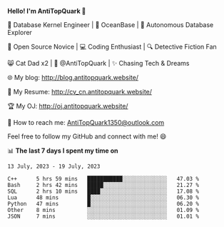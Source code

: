 
**Hello! I'm AntiTopQuark 👋**

🔧 Database Kernel Engineer | 🌊 OceanBase | 🤖 Autonomous Database Explorer

🌱 Open Source Novice | 💻 Coding Enthusiast | 🔍 Detective Fiction Fan

😸 Cat Dad x2 | 🎉 @AntiTopQuark | ✨ Chasing Tech & Dreams

🌐 My blog: http://blog.antitopquark.website/

📄 My Resume: http://cv_cn.antitopquark.website/

🏆 My OJ: http://oj.antitopquark.website/

📧 How to reach me: AntiTopQuark1350@outlook.com

Feel free to follow my GitHub and connect with me! 😄

📊 **The last 7 days I spent my time on** 

<!--START_SECTION:waka-->
```text
13 July, 2023 - 19 July, 2023

C++      5 hrs 59 mins   ███████████░░░░░░░░░░░░░░   47.03 % 
Bash     2 hrs 42 mins   █████░░░░░░░░░░░░░░░░░░░░   21.27 % 
SQL      2 hrs 10 mins   ████░░░░░░░░░░░░░░░░░░░░░   17.08 % 
Lua      48 mins         █░░░░░░░░░░░░░░░░░░░░░░░░   06.30 % 
Python   47 mins         █░░░░░░░░░░░░░░░░░░░░░░░░   06.20 % 
Other    8 mins          ░░░░░░░░░░░░░░░░░░░░░░░░░   01.09 % 
JSON     7 mins          ░░░░░░░░░░░░░░░░░░░░░░░░░   01.01 %
```
<!--END_SECTION:waka-->


